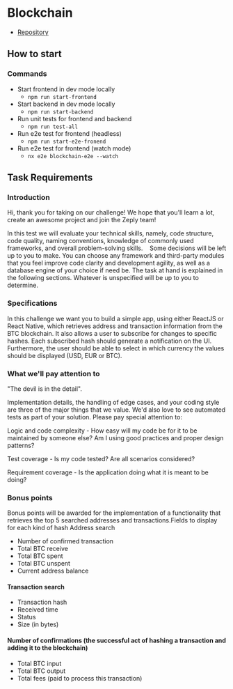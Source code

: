 # Blockchain

- [Repository](https://github.com/hivaga/zeply-task)

## How to start

### Commands
* Start frontend in dev mode locally
  * ``npm run start-frontend``
* Start backend in dev mode locally
  * ``npm run start-backend``
* Run unit tests for frontend and backend
  * ``npm run test-all``
* Run e2e test for frontend (headless)
  * ``npm run start-e2e-fronend``
* Run e2e test for frontend (watch mode)
  * ``nx e2e blockchain-e2e --watch``

## Task Requirements 

### Introduction
Hi, thank you for taking on our challenge! We hope that you'll learn a lot, create an awesome
project and join the Zeply team!


In this test we will evaluate your technical skills, namely, code structure, code quality, naming
conventions, knowledge of commonly used frameworks, and overall problem-solving skills.   
Some decisions will be left up to you to make. You can choose any framework and third-party
modules that you feel improve code clarity and development agility, as well as a database
engine of your choice if need be. The task at hand is explained in the following sections.
Whatever is unspecified will be up to you to determine.
### Specifications
In this challenge we want you to build a simple app, using either ReactJS or React Native,
which retrieves address and transaction information from the BTC blockchain. It also allows a
user to subscribe for changes to specific hashes. Each subscribed hash should generate a
notification on the UI. Furthermore, the user should be able to select in which currency the
values should be displayed (USD, EUR or BTC).
### What we'll pay attention to
"The devil is in the detail".


Implementation details, the handling of edge cases, and your coding style are three of the
major things that we value. We'd also love to see automated tests as part of your solution.
Please pay special attention to:

Logic and code complexity - How easy will my code be for it to be maintained by
someone else? Am I using good practices and proper design patterns?

Test coverage - Is my code tested? Are all scenarios considered?

Requirement coverage - Is the application doing what it is meant to be doing?

### Bonus points
Bonus points will be awarded for the implementation of a functionality that retrieves the top 5
searched addresses and transactions.Fields to display for each kind of hash
Address search
* Number of confirmed transaction
* Total BTC receive
* Total BTC spent
* Total BTC unspent
* Current address balance


#### Transaction search
* Transaction hash
* Received time
* Status
* Size (in bytes)

#### Number of confirmations (the successful act of hashing a transaction and adding it to the blockchain)
* Total BTC input
* Total BTC output
* Total fees (paid to process this transaction)
